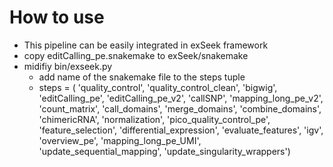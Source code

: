 # How to use
- This pipeline can be easily integrated in exSeek framework
- copy editCalling_pe.snakemake to exSeek/snakemake
- midifiy bin/exseek.py
  - add name of the snakemake file to the steps tuple
  - steps = (
    'quality_control',
    'quality_control_clean',
    'bigwig',
    'editCalling_pe',
    'editCalling_pe_v2',
    'callSNP',
    'mapping_long_pe_v2',
    'count_matrix', 
    'call_domains', 
    'merge_domains',
    'combine_domains',
    'chimericRNA',
    'normalization', 
    'pico_quality_control_pe',
    'feature_selection', 
    'differential_expression', 
    'evaluate_features',
    'igv',
    'overview_pe',
    'mapping_long_pe_UMI',
    'update_sequential_mapping',
    'update_singularity_wrappers')
